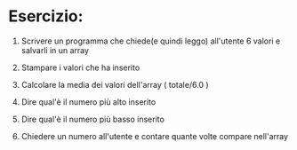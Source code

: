 # Esercizio:
1. Scrivere un programma che chiede(e quindi leggo) all'utente 6 valori e salvarli in un array

2. Stampare i valori che ha inserito
3. Calcolare la media dei valori dell'array ( totale/6.0 )
4. Dire qual'è il numero più alto inserito
5. Dire qual'è il numero più basso inserito
6. Chiedere un numero all'utente e contare quante volte compare nell'array